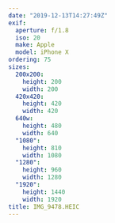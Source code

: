 ```yaml
---
date: "2019-12-13T14:27:49Z"
exif:
  aperture: f/1.8
  iso: 20
  make: Apple
  model: iPhone X
ordering: 75
sizes:
  200x200:
    height: 200
    width: 200
  420x420:
    height: 420
    width: 420
  640w:
    height: 480
    width: 640
  "1080":
    height: 810
    width: 1080
  "1280":
    height: 960
    width: 1280
  "1920":
    height: 1440
    width: 1920
title: IMG_9478.HEIC
---
```

